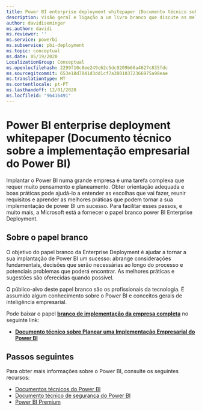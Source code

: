```yaml
---
title: Power BI enterprise deployment whitepaper (Documento técnico sobre a implementação empresarial do Power BI)
description: Visão geral e ligação a um livro branco que discute as melhores práticas para implementações de Power BI na empresa
author: davidiseminger
ms.author: davidi
ms.reviewer: ''
ms.service: powerbi
ms.subservice: pbi-deployment
ms.topic: conceptual
ms.date: 05/19/2020
LocalizationGroup: Conceptual
ms.openlocfilehash: 2299f10c8ee249c62c5dc9209b60a4627c835fdc
ms.sourcegitcommit: 653e18d7041d3dd1cf7a38010372366975a98eae
ms.translationtype: MT
ms.contentlocale: pt-PT
ms.lasthandoff: 12/01/2020
ms.locfileid: "96416491"
---
```

# <a name="power-bi-enterprise-deployment-whitepaper"></a>Power BI enterprise deployment whitepaper (Documento técnico sobre a implementação empresarial do Power BI)

Implantar o Power BI numa grande empresa é uma tarefa complexa que requer muito pensamento e planeamento. Obter orientação adequada e boas práticas pode ajudá-lo a entender as escolhas que vai fazer, reunir requisitos e aprender as melhores práticas que podem tornar a sua implementação de power BI um sucesso. Para facilitar esses passos, e muito mais, a Microsoft está a fornecer o papel branco power BI Enterprise Deployment.

## <a name="about-the-whitepaper"></a>Sobre o papel branco
O objetivo do papel branco da Enterprise Deployment é ajudar a tornar a sua implantação de Power BI um sucesso: abrange considerações fundamentais, decisões que serão necessárias ao longo do processo e potenciais problemas que poderá encontrar. As melhores práticas e sugestões são oferecidas quando possível.

O público-alvo deste papel branco são os profissionais da tecnologia. É assumido algum conhecimento sobre o Power BI e conceitos gerais de inteligência empresarial.

Pode baixar o papel [**branco de implementação da empresa completa**](https://aka.ms/PBIEnterpriseDeploymentWP) no seguinte link: 

* [**Documento técnico sobre Planear uma Implementação Empresarial do Power BI**](https://aka.ms/PBIEnterpriseDeploymentWP)

## <a name="next-steps"></a>Passos seguintes

Para obter mais informações sobre o Power BI, consulte os seguintes recursos:

- [Documentos técnicos do Power BI](whitepapers.md)
- [Documento técnico de segurança do Power BI](whitepaper-powerbi-security.md)
- [Power BI Premium](https://aka.ms/pbipremiumwhitepaper)

